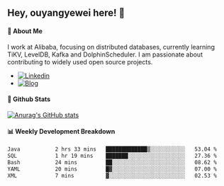 ## Hey, ouyangyewei here! :wave:

#### :rocket: About Me
I work at Alibaba, focusing on distributed databases, currently learning TiKV, LevelDB, Kafka and DolphinScheduler. I am passionate about contributing to widely used open source projects.

- [![Linkedin](https://img.shields.io/badge/LinkedIn-ouyangyewei-blue)](https://www.linkedin.com/in/ouyangyewei/)
- [![Blog](https://img.shields.io/badge/Blog-yeweiouyang-orange)](https://blog.csdn.net/yeweiouyang)

#### :star2: Github Stats
[![Anurag's GitHub stats](https://github-readme-stats.vercel.app/api?username=ouyangyewei&show_icons=true&cache_seconds=3600&theme=tokyonight)](https://github.com/anuraghazra/github-readme-stats)

#### :bar_chart: Weekly Development Breakdown
<!--START_SECTION:waka-->

```txt
Java           2 hrs 33 mins   █████████████▒░░░░░░░░░░░   53.04 %
SQL            1 hr 19 mins    ███████░░░░░░░░░░░░░░░░░░   27.36 %
Bash           24 mins         ██░░░░░░░░░░░░░░░░░░░░░░░   08.62 %
YAML           20 mins         █▓░░░░░░░░░░░░░░░░░░░░░░░   07.00 %
XML            7 mins          ▓░░░░░░░░░░░░░░░░░░░░░░░░   02.53 %
```

<!--END_SECTION:waka-->
